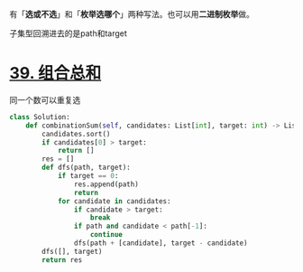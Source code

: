 有「**选或不选**」和「**枚举选哪个**」两种写法。也可以用**二进制枚举**做。

子集型回溯进去的是path和target
# [39. 组合总和](https://leetcode.cn/problems/combination-sum/)
同一个数可以重复选
```python
class Solution:
    def combinationSum(self, candidates: List[int], target: int) -> List[List[int]]:
        candidates.sort()
        if candidates[0] > target:
            return []
        res = []
        def dfs(path, target):
            if target == 0:
                res.append(path)
                return
            for candidate in candidates:
                if candidate > target:
                    break
                if path and candidate < path[-1]:
                    continue
                dfs(path + [candidate], target - candidate)
        dfs([], target)
        return res
```